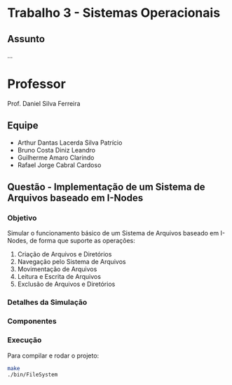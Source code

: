 # Trabalho 3 - Sistemas Operacionais

## Assunto
...

# Professor
Prof. Daniel Silva Ferreira

## Equipe
- Arthur Dantas Lacerda Silva Patrício
- Bruno Costa Diniz Leandro
- Guilherme Amaro Clarindo
- Rafael Jorge Cabral Cardoso

## Questão - Implementação de um Sistema de Arquivos baseado em I-Nodes

### Objetivo
Simular o funcionamento básico de um Sistema de Arquivos baseado em I-Nodes, de forma que suporte as operações:
1. Criação de Arquivos e Diretórios
2. Navegação pelo Sistema de Arquivos
3. Movimentação de Arquivos
4. Leitura e Escrita de Arquivos
5. Exclusão de Arquivos e Diretórios

### Detalhes da Simulação

### Componentes

### Execução
Para compilar e rodar o projeto:
```bash
make
./bin/FileSystem
```
